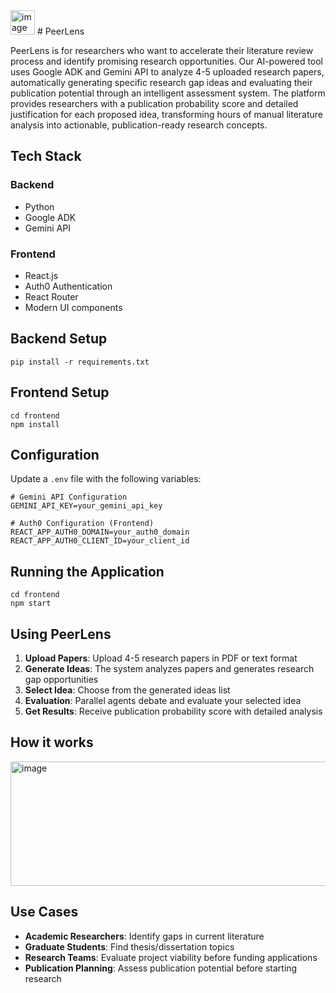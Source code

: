 <img width="39" height="39" alt="image" src="https://github.com/user-attachments/assets/30b67560-b2d9-4c2c-9ecb-7c1806ef593f" />
# PeerLens

PeerLens is for researchers who want to accelerate their literature review process and identify promising research opportunities. Our AI-powered tool uses Google ADK and Gemini API to analyze 4-5 uploaded research papers, automatically generating specific research gap ideas and evaluating their publication potential through an intelligent assessment system. The platform provides researchers with a publication probability score and detailed justification for each proposed idea, transforming hours of manual literature analysis into actionable, publication-ready research concepts.

## Tech Stack

### Backend
- Python  
- Google ADK  
- Gemini API  

### Frontend
- React.js  
- Auth0 Authentication  
- React Router  
- Modern UI components  

## Backend Setup
```
pip install -r requirements.txt
```

## Frontend Setup
```
cd frontend
npm install
```

## Configuration
Update a `.env` file with the following variables:

```
# Gemini API Configuration
GEMINI_API_KEY=your_gemini_api_key

# Auth0 Configuration (Frontend)
REACT_APP_AUTH0_DOMAIN=your_auth0_domain
REACT_APP_AUTH0_CLIENT_ID=your_client_id
```

## Running the Application
```
cd frontend
npm start
```

## Using PeerLens
1. **Upload Papers**: Upload 4-5 research papers in PDF or text format  
2. **Generate Ideas**: The system analyzes papers and generates research gap opportunities  
3. **Select Idea**: Choose from the generated ideas list  
4. **Evaluation**: Parallel agents debate and evaluate your selected idea  
5. **Get Results**: Receive publication probability score with detailed analysis  

## How it works

<img width="579" height="199" alt="image" src="https://github.com/user-attachments/assets/436c2ab2-145b-43ab-b02b-119664748820" />


## Use Cases
- **Academic Researchers**: Identify gaps in current literature  
- **Graduate Students**: Find thesis/dissertation topics  
- **Research Teams**: Evaluate project viability before funding applications  
- **Publication Planning**: Assess publication potential before starting research  
```
